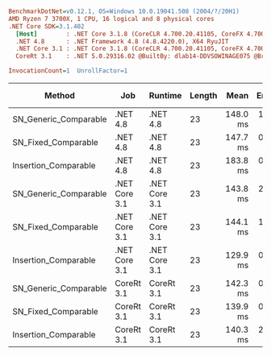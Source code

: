 ``` ini

BenchmarkDotNet=v0.12.1, OS=Windows 10.0.19041.508 (2004/?/20H1)
AMD Ryzen 7 3700X, 1 CPU, 16 logical and 8 physical cores
.NET Core SDK=3.1.402
  [Host]        : .NET Core 3.1.8 (CoreCLR 4.700.20.41105, CoreFX 4.700.20.41903), X64 RyuJIT
  .NET 4.8      : .NET Framework 4.8 (4.8.4220.0), X64 RyuJIT
  .NET Core 3.1 : .NET Core 3.1.8 (CoreCLR 4.700.20.41105, CoreFX 4.700.20.41903), X64 RyuJIT
  CoreRt 3.1    : .NET 5.0.29316.02 @BuiltBy: dlab14-DDVSOWINAGE075 @Branch: master @Commit: 40be8b7e2598b2ccb827fd90cd30c0e2d4496941, X64 AOT

InvocationCount=1  UnrollFactor=1  

```
|                Method |           Job |       Runtime | Length |     Mean |   Error |  StdDev | Gen 0 | Gen 1 | Gen 2 | Allocated |
|---------------------- |-------------- |-------------- |------- |---------:|--------:|--------:|------:|------:|------:|----------:|
| SN_Generic_Comparable |      .NET 4.8 |      .NET 4.8 |     23 | 148.0 ms | 1.16 ms | 0.97 ms |     - |     - |     - |         - |
|   SN_Fixed_Comparable |      .NET 4.8 |      .NET 4.8 |     23 | 147.7 ms | 0.56 ms | 0.44 ms |     - |     - |     - |         - |
|  Insertion_Comparable |      .NET 4.8 |      .NET 4.8 |     23 | 183.8 ms | 0.41 ms | 0.34 ms |     - |     - |     - |         - |
| SN_Generic_Comparable | .NET Core 3.1 | .NET Core 3.1 |     23 | 143.8 ms | 2.29 ms | 2.14 ms |     - |     - |     - |         - |
|   SN_Fixed_Comparable | .NET Core 3.1 | .NET Core 3.1 |     23 | 144.1 ms | 1.75 ms | 1.47 ms |     - |     - |     - |         - |
|  Insertion_Comparable | .NET Core 3.1 | .NET Core 3.1 |     23 | 129.9 ms | 0.84 ms | 0.65 ms |     - |     - |     - |         - |
| SN_Generic_Comparable |    CoreRt 3.1 |    CoreRt 3.1 |     23 | 142.3 ms | 0.91 ms | 0.76 ms |     - |     - |     - |         - |
|   SN_Fixed_Comparable |    CoreRt 3.1 |    CoreRt 3.1 |     23 | 139.9 ms | 0.35 ms | 0.30 ms |     - |     - |     - |         - |
|  Insertion_Comparable |    CoreRt 3.1 |    CoreRt 3.1 |     23 | 140.3 ms | 2.58 ms | 2.29 ms |     - |     - |     - |         - |
